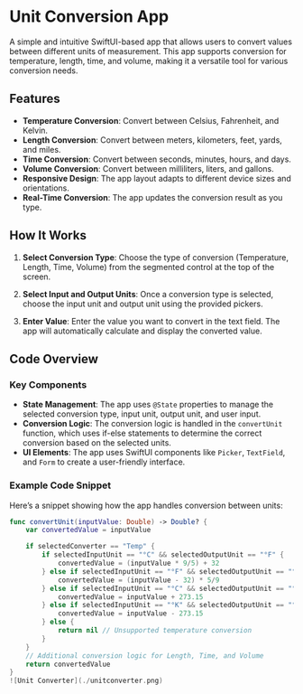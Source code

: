 # Unit Conversion App

A simple and intuitive SwiftUI-based app that allows users to convert values between different units of measurement. This app supports conversion for temperature, length, time, and volume, making it a versatile tool for various conversion needs.

## Features

- **Temperature Conversion**: Convert between Celsius, Fahrenheit, and Kelvin.
- **Length Conversion**: Convert between meters, kilometers, feet, yards, and miles.
- **Time Conversion**: Convert between seconds, minutes, hours, and days.
- **Volume Conversion**: Convert between milliliters, liters, and gallons.
- **Responsive Design**: The app layout adapts to different device sizes and orientations.
- **Real-Time Conversion**: The app updates the conversion result as you type.

## How It Works

1. **Select Conversion Type**: Choose the type of conversion (Temperature, Length, Time, Volume) from the segmented control at the top of the screen.

2. **Select Input and Output Units**: Once a conversion type is selected, choose the input unit and output unit using the provided pickers.

3. **Enter Value**: Enter the value you want to convert in the text field. The app will automatically calculate and display the converted value.

## Code Overview

### Key Components

- **State Management**: The app uses `@State` properties to manage the selected conversion type, input unit, output unit, and user input.
- **Conversion Logic**: The conversion logic is handled in the `convertUnit` function, which uses if-else statements to determine the correct conversion based on the selected units.
- **UI Elements**: The app uses SwiftUI components like `Picker`, `TextField`, and `Form` to create a user-friendly interface.

### Example Code Snippet

Here’s a snippet showing how the app handles conversion between units:

```swift
func convertUnit(inputValue: Double) -> Double? {
    var convertedValue = inputValue

    if selectedConverter == "Temp" {
        if selectedInputUnit == "°C" && selectedOutputUnit == "°F" {
            convertedValue = (inputValue * 9/5) + 32
        } else if selectedInputUnit == "°F" && selectedOutputUnit == "°C" {
            convertedValue = (inputValue - 32) * 5/9
        } else if selectedInputUnit == "°C" && selectedOutputUnit == "°K" {
            convertedValue = inputValue + 273.15
        } else if selectedInputUnit == "°K" && selectedOutputUnit == "°C" {
            convertedValue = inputValue - 273.15
        } else {
            return nil // Unsupported temperature conversion
        }
    }
    // Additional conversion logic for Length, Time, and Volume
    return convertedValue
}
![Unit Converter](./unitconverter.png)

